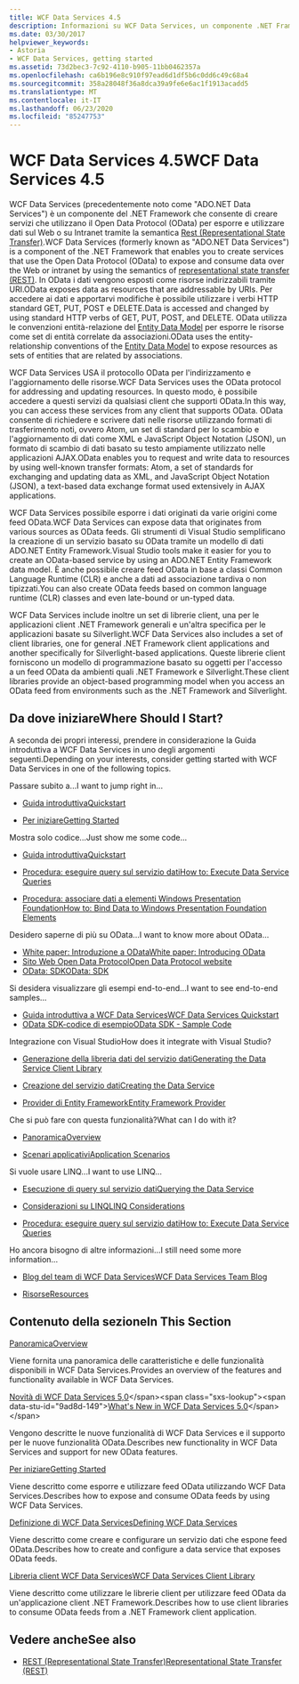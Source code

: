 ```yaml
---
title: WCF Data Services 4.5
description: Informazioni su WCF Data Services, un componente .NET Framework che supporta i servizi per esporre e utilizzare i dati mediante la semantica REST.
ms.date: 03/30/2017
helpviewer_keywords:
- Astoria
- WCF Data Services, getting started
ms.assetid: 73d2bec3-7c92-4110-b905-11bb0462357a
ms.openlocfilehash: ca6b196e8c910f97ead6d1df5b6c0dd6c49c68a4
ms.sourcegitcommit: 358a28048f36a8dca39a9fe6e6ac1f1913acadd5
ms.translationtype: MT
ms.contentlocale: it-IT
ms.lasthandoff: 06/23/2020
ms.locfileid: "85247753"
---
```

# <a name="wcf-data-services-45"></a><span data-ttu-id="9ad8d-103">WCF Data Services 4.5</span><span class="sxs-lookup"><span data-stu-id="9ad8d-103">WCF Data Services 4.5</span></span>

<span data-ttu-id="9ad8d-104">WCF Data Services (precedentemente noto come "ADO.NET Data Services") è un componente del .NET Framework che consente di creare servizi che utilizzano il Open Data Protocol (OData) per esporre e utilizzare dati sul Web o su Intranet tramite la semantica [Rest (Representational State Transfer)](https://www.ics.uci.edu/~fielding/pubs/dissertation/rest_arch_style.htm).</span><span class="sxs-lookup"><span data-stu-id="9ad8d-104">WCF Data Services (formerly known as "ADO.NET Data Services") is a component of the .NET Framework that enables you to create services that use the Open Data Protocol (OData) to expose and consume data over the Web or intranet by using the semantics of [representational state transfer (REST)](https://www.ics.uci.edu/~fielding/pubs/dissertation/rest_arch_style.htm).</span></span> <span data-ttu-id="9ad8d-105">In OData i dati vengono esposti come risorse indirizzabili tramite URI.</span><span class="sxs-lookup"><span data-stu-id="9ad8d-105">OData exposes data as resources that are addressable by URIs.</span></span> <span data-ttu-id="9ad8d-106">Per accedere ai dati e apportarvi modifiche è possibile utilizzare i verbi HTTP standard GET, PUT, POST e DELETE.</span><span class="sxs-lookup"><span data-stu-id="9ad8d-106">Data is accessed and changed by using standard HTTP verbs of GET, PUT, POST, and DELETE.</span></span> <span data-ttu-id="9ad8d-107">OData utilizza le convenzioni entità-relazione del [Entity Data Model](../adonet/entity-data-model.md) per esporre le risorse come set di entità correlate da associazioni.</span><span class="sxs-lookup"><span data-stu-id="9ad8d-107">OData uses the entity-relationship conventions of the [Entity Data Model](../adonet/entity-data-model.md) to expose resources as sets of entities that are related by associations.</span></span>

<span data-ttu-id="9ad8d-108">WCF Data Services USA il protocollo OData per l'indirizzamento e l'aggiornamento delle risorse.</span><span class="sxs-lookup"><span data-stu-id="9ad8d-108">WCF Data Services uses the OData protocol for addressing and updating resources.</span></span> <span data-ttu-id="9ad8d-109">In questo modo, è possibile accedere a questi servizi da qualsiasi client che supporti OData.</span><span class="sxs-lookup"><span data-stu-id="9ad8d-109">In this way, you can access these services from any client that supports OData.</span></span> <span data-ttu-id="9ad8d-110">OData consente di richiedere e scrivere dati nelle risorse utilizzando formati di trasferimento noti, ovvero Atom, un set di standard per lo scambio e l'aggiornamento di dati come XML e JavaScript Object Notation (JSON), un formato di scambio di dati basato su testo ampiamente utilizzato nelle applicazioni AJAX.</span><span class="sxs-lookup"><span data-stu-id="9ad8d-110">OData enables you to request and write data to resources by using well-known transfer formats: Atom, a set of standards for exchanging and updating data as XML, and JavaScript Object Notation (JSON), a text-based data exchange format used extensively in AJAX applications.</span></span>

<span data-ttu-id="9ad8d-111">WCF Data Services possibile esporre i dati originati da varie origini come feed OData.</span><span class="sxs-lookup"><span data-stu-id="9ad8d-111">WCF Data Services can expose data that originates from various sources as OData feeds.</span></span> <span data-ttu-id="9ad8d-112">Gli strumenti di Visual Studio semplificano la creazione di un servizio basato su OData tramite un modello di dati ADO.NET Entity Framework.</span><span class="sxs-lookup"><span data-stu-id="9ad8d-112">Visual Studio tools make it easier for you to create an OData-based service by using an ADO.NET Entity Framework data model.</span></span> <span data-ttu-id="9ad8d-113">È anche possibile creare feed OData in base a classi Common Language Runtime (CLR) e anche a dati ad associazione tardiva o non tipizzati.</span><span class="sxs-lookup"><span data-stu-id="9ad8d-113">You can also create OData feeds based on common language runtime (CLR) classes and even late-bound or un-typed data.</span></span>

<span data-ttu-id="9ad8d-114">WCF Data Services include inoltre un set di librerie client, una per le applicazioni client .NET Framework generali e un'altra specifica per le applicazioni basate su Silverlight.</span><span class="sxs-lookup"><span data-stu-id="9ad8d-114">WCF Data Services also includes a set of client libraries, one for general .NET Framework client applications and another specifically for Silverlight-based applications.</span></span> <span data-ttu-id="9ad8d-115">Queste librerie client forniscono un modello di programmazione basato su oggetti per l'accesso a un feed OData da ambienti quali .NET Framework e Silverlight.</span><span class="sxs-lookup"><span data-stu-id="9ad8d-115">These client libraries provide an object-based programming model when you access an OData feed from environments such as the .NET Framework and Silverlight.</span></span>

## <a name="where-should-i-start"></a><span data-ttu-id="9ad8d-116">Da dove iniziare</span><span class="sxs-lookup"><span data-stu-id="9ad8d-116">Where Should I Start?</span></span>

<span data-ttu-id="9ad8d-117">A seconda dei propri interessi, prendere in considerazione la Guida introduttiva a WCF Data Services in uno degli argomenti seguenti.</span><span class="sxs-lookup"><span data-stu-id="9ad8d-117">Depending on your interests, consider getting started with WCF Data Services in one of the following topics.</span></span>

<span data-ttu-id="9ad8d-118">Passare subito a...</span><span class="sxs-lookup"><span data-stu-id="9ad8d-118">I want to jump right in...</span></span>

- [<span data-ttu-id="9ad8d-119">Guida introduttiva</span><span class="sxs-lookup"><span data-stu-id="9ad8d-119">Quickstart</span></span>](quickstart-wcf-data-services.md)

- [<span data-ttu-id="9ad8d-120">Per iniziare</span><span class="sxs-lookup"><span data-stu-id="9ad8d-120">Getting Started</span></span>](getting-started-with-wcf-data-services.md)

<span data-ttu-id="9ad8d-121">Mostra solo codice...</span><span class="sxs-lookup"><span data-stu-id="9ad8d-121">Just show me some code...</span></span>

- [<span data-ttu-id="9ad8d-122">Guida introduttiva</span><span class="sxs-lookup"><span data-stu-id="9ad8d-122">Quickstart</span></span>](quickstart-wcf-data-services.md)

- [<span data-ttu-id="9ad8d-123">Procedura: eseguire query sul servizio dati</span><span class="sxs-lookup"><span data-stu-id="9ad8d-123">How to: Execute Data Service Queries</span></span>](how-to-execute-data-service-queries-wcf-data-services.md)

- [<span data-ttu-id="9ad8d-124">Procedura: associare dati a elementi Windows Presentation Foundation</span><span class="sxs-lookup"><span data-stu-id="9ad8d-124">How to: Bind Data to Windows Presentation Foundation Elements</span></span>](bind-data-to-wpf-elements-wcf-data-services.md)

<span data-ttu-id="9ad8d-125">Desidero saperne di più su OData...</span><span class="sxs-lookup"><span data-stu-id="9ad8d-125">I want to know more about OData...</span></span>

- [<span data-ttu-id="9ad8d-126">White paper: Introduzione a OData</span><span class="sxs-lookup"><span data-stu-id="9ad8d-126">White paper: Introducing OData</span></span>](https://download.microsoft.com/download/E/5/A/E5A59052-EE48-4D64-897B-5F7C608165B8/IntroducingOData.pdf)
- [<span data-ttu-id="9ad8d-127">Sito Web Open Data Protocol</span><span class="sxs-lookup"><span data-stu-id="9ad8d-127">Open Data Protocol website</span></span>](https://www.odata.org/)
- [<span data-ttu-id="9ad8d-128">OData: SDK</span><span class="sxs-lookup"><span data-stu-id="9ad8d-128">OData: SDK</span></span>](https://www.odata.org/ecosystem/)

<span data-ttu-id="9ad8d-129">Si desidera visualizzare gli esempi end-to-end...</span><span class="sxs-lookup"><span data-stu-id="9ad8d-129">I want to see end-to-end samples...</span></span>

- <span data-ttu-id="9ad8d-130">[Guida introduttiva a WCF Data Services](https://github.com/microsoftarchive/msdn-code-gallery-community-s-z/tree/master/WCF%20Data%20Services%20Quickstart%20(OData%20Service%20and%20WPF%20Client))</span><span class="sxs-lookup"><span data-stu-id="9ad8d-130">[WCF Data Services Quickstart](https://github.com/microsoftarchive/msdn-code-gallery-community-s-z/tree/master/WCF%20Data%20Services%20Quickstart%20(OData%20Service%20and%20WPF%20Client))</span></span>
- [<span data-ttu-id="9ad8d-131">OData SDK-codice di esempio</span><span class="sxs-lookup"><span data-stu-id="9ad8d-131">OData SDK - Sample Code</span></span>](https://www.odata.org/ecosystem/#sdk)

<span data-ttu-id="9ad8d-132">Integrazione con Visual Studio</span><span class="sxs-lookup"><span data-stu-id="9ad8d-132">How does it integrate with Visual Studio?</span></span>

- [<span data-ttu-id="9ad8d-133">Generazione della libreria dati del servizio dati</span><span class="sxs-lookup"><span data-stu-id="9ad8d-133">Generating the Data Service Client Library</span></span>](generating-the-data-service-client-library-wcf-data-services.md)

- [<span data-ttu-id="9ad8d-134">Creazione del servizio dati</span><span class="sxs-lookup"><span data-stu-id="9ad8d-134">Creating the Data Service</span></span>](creating-the-data-service.md)

- [<span data-ttu-id="9ad8d-135">Provider di Entity Framework</span><span class="sxs-lookup"><span data-stu-id="9ad8d-135">Entity Framework Provider</span></span>](entity-framework-provider-wcf-data-services.md)

<span data-ttu-id="9ad8d-136">Che si può fare con questa funzionalità?</span><span class="sxs-lookup"><span data-stu-id="9ad8d-136">What can I do with it?</span></span>

- [<span data-ttu-id="9ad8d-137">Panoramica</span><span class="sxs-lookup"><span data-stu-id="9ad8d-137">Overview</span></span>](wcf-data-services-overview.md)

- [<span data-ttu-id="9ad8d-138">Scenari applicativi</span><span class="sxs-lookup"><span data-stu-id="9ad8d-138">Application Scenarios</span></span>](application-scenarios-wcf-data-services.md)

<span data-ttu-id="9ad8d-139">Si vuole usare LINQ...</span><span class="sxs-lookup"><span data-stu-id="9ad8d-139">I want to use LINQ...</span></span>

- [<span data-ttu-id="9ad8d-140">Esecuzione di query sul servizio dati</span><span class="sxs-lookup"><span data-stu-id="9ad8d-140">Querying the Data Service</span></span>](querying-the-data-service-wcf-data-services.md)

- [<span data-ttu-id="9ad8d-141">Considerazioni su LINQ</span><span class="sxs-lookup"><span data-stu-id="9ad8d-141">LINQ Considerations</span></span>](linq-considerations-wcf-data-services.md)

- [<span data-ttu-id="9ad8d-142">Procedura: eseguire query sul servizio dati</span><span class="sxs-lookup"><span data-stu-id="9ad8d-142">How to: Execute Data Service Queries</span></span>](how-to-execute-data-service-queries-wcf-data-services.md)

<span data-ttu-id="9ad8d-143">Ho ancora bisogno di altre informazioni...</span><span class="sxs-lookup"><span data-stu-id="9ad8d-143">I still need some more information...</span></span>

- [<span data-ttu-id="9ad8d-144">Blog del team di WCF Data Services</span><span class="sxs-lookup"><span data-stu-id="9ad8d-144">WCF Data Services Team Blog</span></span>](https://docs.microsoft.com/archive/blogs/astoriateam/)

- [<span data-ttu-id="9ad8d-145">Risorse</span><span class="sxs-lookup"><span data-stu-id="9ad8d-145">Resources</span></span>](wcf-data-services-resources.md)

## <a name="in-this-section"></a><span data-ttu-id="9ad8d-146">Contenuto della sezione</span><span class="sxs-lookup"><span data-stu-id="9ad8d-146">In This Section</span></span>

[<span data-ttu-id="9ad8d-147">Panoramica</span><span class="sxs-lookup"><span data-stu-id="9ad8d-147">Overview</span></span>](wcf-data-services-overview.md)

<span data-ttu-id="9ad8d-148">Viene fornita una panoramica delle caratteristiche e delle funzionalità disponibili in WCF Data Services.</span><span class="sxs-lookup"><span data-stu-id="9ad8d-148">Provides an overview of the features and functionality available in WCF Data Services.</span></span>

<span data-ttu-id="9ad8d-149">[Novità di WCF Data Services 5,0](https://docs.microsoft.com/previous-versions/dotnet/wcf-data-services/ee373845(v=vs.103))</span><span class="sxs-lookup"><span data-stu-id="9ad8d-149">[What's New in WCF Data Services 5.0](https://docs.microsoft.com/previous-versions/dotnet/wcf-data-services/ee373845(v=vs.103))</span></span>

<span data-ttu-id="9ad8d-150">Vengono descritte le nuove funzionalità di WCF Data Services e il supporto per le nuove funzionalità OData.</span><span class="sxs-lookup"><span data-stu-id="9ad8d-150">Describes new functionality in WCF Data Services and support for new OData features.</span></span>

[<span data-ttu-id="9ad8d-151">Per iniziare</span><span class="sxs-lookup"><span data-stu-id="9ad8d-151">Getting Started</span></span>](getting-started-with-wcf-data-services.md)

<span data-ttu-id="9ad8d-152">Viene descritto come esporre e utilizzare feed OData utilizzando WCF Data Services.</span><span class="sxs-lookup"><span data-stu-id="9ad8d-152">Describes how to expose and consume OData feeds by using WCF Data Services.</span></span>

[<span data-ttu-id="9ad8d-153">Definizione di WCF Data Services</span><span class="sxs-lookup"><span data-stu-id="9ad8d-153">Defining WCF Data Services</span></span>](defining-wcf-data-services.md)

<span data-ttu-id="9ad8d-154">Viene descritto come creare e configurare un servizio dati che espone feed OData.</span><span class="sxs-lookup"><span data-stu-id="9ad8d-154">Describes how to create and configure a data service that exposes OData feeds.</span></span>

[<span data-ttu-id="9ad8d-155">Libreria client WCF Data Services</span><span class="sxs-lookup"><span data-stu-id="9ad8d-155">WCF Data Services Client Library</span></span>](wcf-data-services-client-library.md)

<span data-ttu-id="9ad8d-156">Viene descritto come utilizzare le librerie client per utilizzare feed OData da un'applicazione client .NET Framework.</span><span class="sxs-lookup"><span data-stu-id="9ad8d-156">Describes how to use client libraries to consume OData feeds from a .NET Framework client application.</span></span>

## <a name="see-also"></a><span data-ttu-id="9ad8d-157">Vedere anche</span><span class="sxs-lookup"><span data-stu-id="9ad8d-157">See also</span></span>

- [<span data-ttu-id="9ad8d-158">REST (Representational State Transfer)</span><span class="sxs-lookup"><span data-stu-id="9ad8d-158">Representational State Transfer (REST)</span></span>](https://www.ics.uci.edu/~fielding/pubs/dissertation/rest_arch_style.htm)
